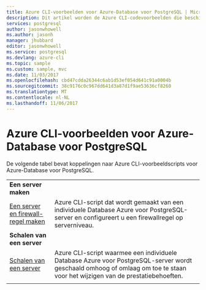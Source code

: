 ```yaml
---
title: Azure CLI-voorbeelden voor Azure-Database voor PostgreSQL | Microsoft Docs
description: Dit artikel worden de Azure CLI-codevoorbeelden die beschikbaar zijn voor interactie met Azure-Database voor PostgreSQL.
services: postgresql
author: jasonwhowell
ms.author: jasonh
manager: jhubbard
editor: jasonwhowell
ms.service: postgresql
ms.devlang: azure-cli
ms.topic: sample
ms.custom: sample, mvc
ms.date: 11/03/2017
ms.openlocfilehash: cbd47cdda26344c6ab1d53ef054d641c91a0004b
ms.sourcegitcommit: 38c9176c0c967dd641d3a87d1f9ae53636cf8260
ms.translationtype: MT
ms.contentlocale: nl-NL
ms.lasthandoff: 11/06/2017
---
```

# <a name="azure-cli-samples-for-azure-database-for-postgresql"></a>Azure CLI-voorbeelden voor Azure-Database voor PostgreSQL 
De volgende tabel bevat koppelingen naar Azure CLI-voorbeeldscripts voor Azure-Database voor PostgreSQL.

| |  |
|---|---|
|**Een server maken**||
| [Een server en firewall-regel maken](scripts/sample-create-server-and-firewall-rule.md?toc=%2fcli%2fazure%2ftoc.json) | Azure CLI-script dat wordt gemaakt van een individuele Database Azure voor PostgreSQL-server en configureert u een firewallregel op serverniveau. |
|**Schalen van een server**||
| [Schalen van een server](scripts/sample-scale-server-up-or-down.md?toc=%2fcli%2fazure%2ftoc.json) | Azure CLI-script waarmee een individuele Database Azure voor PostgreSQL-server wordt geschaald omhoog of omlaag om toe te staan voor het wijzigen van de prestatiebehoeften. |
|||
